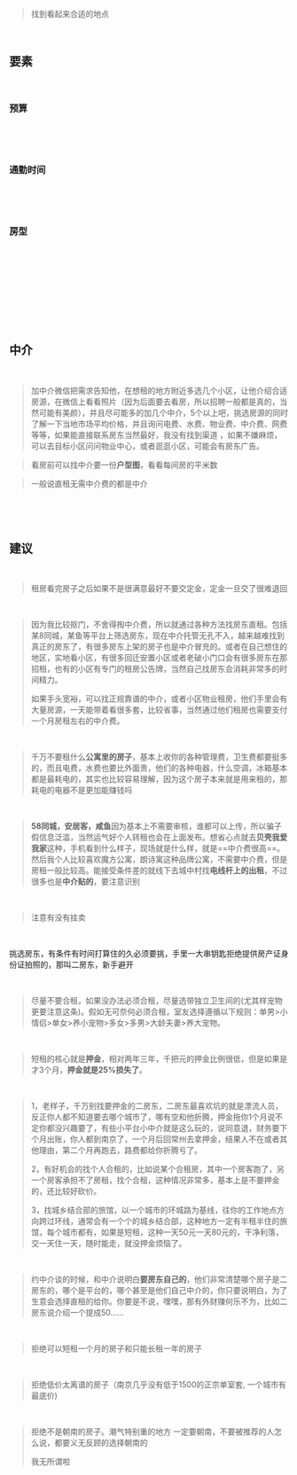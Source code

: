 > 找到看起来合适的地点

‍

## 要素

‍

### 预算

‍

‍

### 通勤时间

‍

‍

### 房型

‍

‍

‍

‍

‍

## 中介

‍

> 加中介微信把需求告知他，在想租的地方附近多选几个小区，让他介绍合适房源，在微信上看看照片（因为后面要去看房，所以招聘一般都是真的，当然可能有美颜），并且尽可能多的加几个中介，5个以上吧，挑选房源的同时了解一下当地市场平均价格，并且询问电费、水费、物业费、中介费、网费等等，如果能直接联系房东当然最好，我没有找到渠道 ，如果不嫌麻烦，可以去目标小区问问物业中心，或者逛逛小区，可能会有房东广告。

> 看房前可以找中介要一份**户型图**，看看每间房的平米数

> 一般说直租无需中介费的都是中介

‍

‍

## 建议

‍

> 租房看完房子之后如果不是很满意最好不要交定金，定金一旦交了很难退回

‍

> 因为我比较抠门，不舍得掏中介费，所以就通过各种方法找房东直租。包括某8同城，某鱼等平台上筛选房东，现在中介托管无孔不入，越来越难找到真正的房东了，有很多房东上架的房子也是中介冒充的。或者在自己想住的地区，实地看小区，有很多回迁安置小区或者老破小门口会有很多房东在那招租，也有的小区有专门的租房公告牌，当然自己找房东会消耗非常多的时间精力。
>
> 如果手头宽裕，可以找正规靠谱的中介，或者小区物业租房，他们手里会有大量房源，一天能带着看很多套，比较省事，当然通过他们租房也需要支付一个月房租左右的中介费。

‍

> 千万不要租什么**公寓里的房子**，基本上收你的各种管理费，卫生费都要挺多的，而且电费，水费也要比外面贵，他们的各种电器，什么空调，冰箱基本都是最耗电的，其实也比较容易理解，因为这个房子本来就是用来租的，那耗电的电器不是更加能赚钱吗

‍

> **58同城，安居客，咸鱼**因为基本上不需要审核，谁都可以上传，所以骗子假信息泛滥，当然运气好个人转租也会在上面发布。想省心点就去**贝壳我爱我家**这种，手机看到什么样子，现场就是什么样，就是==中介费很高==。然后我个人比较喜欢魔方公寓，朗诗寓这种品牌公寓，不需要中介费，但是房租一般比较高。能接受条件差的就线下去城中村找**电线杆上的出租**，不过很多也是**中介贴的**，要注意识别

‍

> 注意有没有挂卖

‍

挑选房东，有条件有时间打算住的久必须要挑，手里一大串钥匙拒绝提供房产证身份证拍照的，那叫二房东，新手避开

‍

> 尽量不要合租，如果没办法必须合租，尽量选带独立卫生间的(尤其样宠物更要注意这条)。假如无可奈何必须合租，室友选择遵循以下规则：单男>小情侣>单女>养小宠物>多女>多男>大龄夫妻>养大宠物。

‍

> 短租的核心就是**押金**，相对两年三年，千把元的押金比例很低，但是如果是才3个月，**押金就是25%损失了**。

‍

> 1，老样子，千万别找要押金的二房东，二房东最喜欢坑的就是漂流人员，反正你人都不知道要去哪个城市了，哪有空和他折腾，押金拖你1个月说不定你都没兴趣要了，有些小平台小中介就是这么玩的，说同意退，财务要下个月出账，你人都到南京了，一个月后回常州去拿押金，结果人不在或者其他理由，第二个月再跑去，路费都给你折腾亏了。
>
> 2，有好机会的找个人合租的，比如说某个合租房，其中一个房客跑了，另一个房客承担不了房租，找个合租，这种情况非常多，基本上是不要押金的，还比较好砍价。
>
> 3，找城乡结合部的旅馆，以一个城市的环城路为基线，往你的工作地点方向跨过环线，通常会有一个个的城乡结合部，这种地方一定有半租半住的旅馆，每个城市都有，如果是短租，这种一天50元一天80元的，干净利落，交一天住一天，随时能走，就没押金烦恼了。

‍

> 约中介谈的时候，和中介说明白**要房东自己的**，他们非常清楚哪个房子是二房东的，哪个是平台的，哪个甚至是他们自己中介的，你只要说明白，为了生意会选择直租的给你。你要是不说，嘿嘿，那有外财赚何乐不为，比如二房东说介绍一个提成50……

‍

> 拒绝可以短租一个月的房子和只能长租一年的房子

‍

> 拒绝低价太离谱的房子（南京几乎没有低于1500的正宗单室套, 一个城市有最底价)

‍

> 拒绝不是朝南的房子。潮气特别重的地方 一定要朝南，不要被推荐的人怎么说，都要义无反顾的选择朝南的
>
> 我无所谓啦
